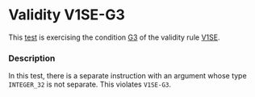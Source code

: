 # Validity V1SE-G3

This [test](.) is exercising the condition [G3](../Readme.md) of the validity rule [V1SE](../../v1se/Readme.md).

### Description

In this test, there is a separate instruction with an argument whose type `INTEGER_32` is not separate. This violates `V1SE-G3`.
